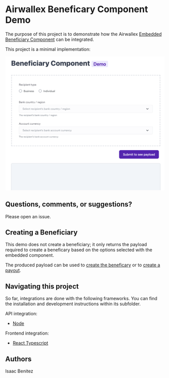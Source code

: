 # Airwallex Beneficary Component Demo

The purpose of this project is to demonstrate how the Airwallex [Embedded Beneficiary Component](https://www.airwallex.com/docs/payouts__embedded-beneficiary-component) can be integrated.

This project is a minimal implementation:

![Screenshot](https://github.com/isacben/airwallex-beneficary-component-demo/blob/main/assets/screenshot.png)

## Questions, comments, or suggestions?

Please open an issue.

## Creating a Beneficiary

This demo does not create a beneficiary; it only returns the payload required to create a beneficary based on the options selected with the embedded component.

The produced payload can be used to [create the beneficary](https://www.airwallex.com/docs/api#/Payouts/Beneficiaries/_api_v1_beneficiaries_create/post) or to [create a payout](https://www.airwallex.com/docs/api#/Payouts/Payments/_api_v1_payments_create/post).

## Navigating this project

So far, integrations are done with the following frameworks. You can find the installation and development instructions within its subfolder.

API integration:

- [Node](https://github.com/isacben/airwallex-beneficary-component-demo/tree/main/node)

Frontend integration:

- [React Typescript](https://github.com/isacben/airwallex-beneficary-component-demo/tree/main/node)

## Authors

Isaac Benitez
